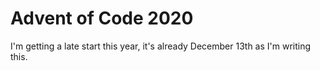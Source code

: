 # Advent of Code 2020
I'm getting a late start this year, it's already December 13th as I'm writing this.
